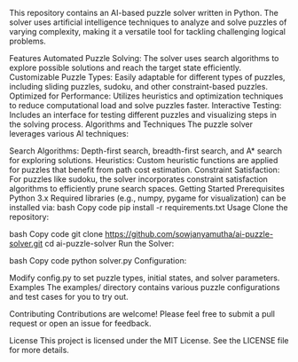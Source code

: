 This repository contains an AI-based puzzle solver written in Python. The solver uses artificial intelligence techniques to analyze and solve puzzles of varying complexity, making it a versatile tool for tackling challenging logical problems.

Features
Automated Puzzle Solving: The solver uses search algorithms to explore possible solutions and reach the target state efficiently.
Customizable Puzzle Types: Easily adaptable for different types of puzzles, including sliding puzzles, sudoku, and other constraint-based puzzles.
Optimized for Performance: Utilizes heuristics and optimization techniques to reduce computational load and solve puzzles faster.
Interactive Testing: Includes an interface for testing different puzzles and visualizing steps in the solving process.
Algorithms and Techniques
The puzzle solver leverages various AI techniques:

Search Algorithms: Depth-first search, breadth-first search, and A* search for exploring solutions.
Heuristics: Custom heuristic functions are applied for puzzles that benefit from path cost estimation.
Constraint Satisfaction: For puzzles like sudoku, the solver incorporates constraint satisfaction algorithms to efficiently prune search spaces.
Getting Started
Prerequisites
Python 3.x
Required libraries (e.g., numpy, pygame for visualization) can be installed via:
bash
Copy code
pip install -r requirements.txt
Usage
Clone the repository:

bash
Copy code
git clone https://github.com/sowjanyamutha/ai-puzzle-solver.git
cd ai-puzzle-solver
Run the Solver:

bash
Copy code
python solver.py
Configuration:

Modify config.py to set puzzle types, initial states, and solver parameters.
Examples
The examples/ directory contains various puzzle configurations and test cases for you to try out.

Contributing
Contributions are welcome! Please feel free to submit a pull request or open an issue for feedback.

License
This project is licensed under the MIT License. See the LICENSE file for more details.
